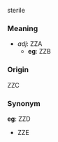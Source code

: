 sterile
### Meaning
+ _adj_: ZZA
    + __eg__: ZZB

### Origin

ZZC

### Synonym

__eg__: ZZD

+ ZZE


